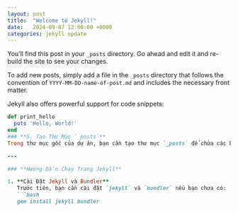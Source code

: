 ```yaml
---
layout: post
title:  "Welcome to Jekyll!"
date:   2024-09-07 12:00:00 +0000
categories: jekyll update
---
```


You’ll find this post in your `_posts` directory. Go ahead and edit it and re-build the site to see your changes.

To add new posts, simply add a file in the `_posts` directory that follows the convention of `YYYY-MM-DD-name-of-post.md` and includes the necessary front matter.

Jekyll also offers powerful support for code snippets:
```ruby
def print_hello
  puts 'Hello, World!'
end
### **5. Tạo Thư Mục `_posts`**
Trong thư mục gốc của dự án, bạn cần tạo thư mục `_posts` để chứa các bài viết. Bên trong thư mục này, bạn có thể thêm các bài viết theo định dạng `YYYY-MM-DD-title.md`.

---

### **Hướng Dẫn Chạy Trang Jekyll**

1. **Cài Đặt Jekyll và Bundler**
   Trước tiên, bạn cần cài đặt `jekyll` và `bundler` nếu bạn chưa có:
   ```bash
   gem install jekyll bundler
